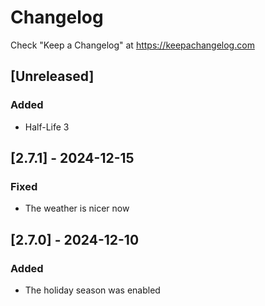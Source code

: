 # Changelog

Check "Keep a Changelog" at https://keepachangelog.com

## [Unreleased]
### Added
- Half-Life 3

## [2.7.1] - 2024-12-15
### Fixed
- The weather is nicer now

## [2.7.0] - 2024-12-10
### Added
- The holiday season was enabled